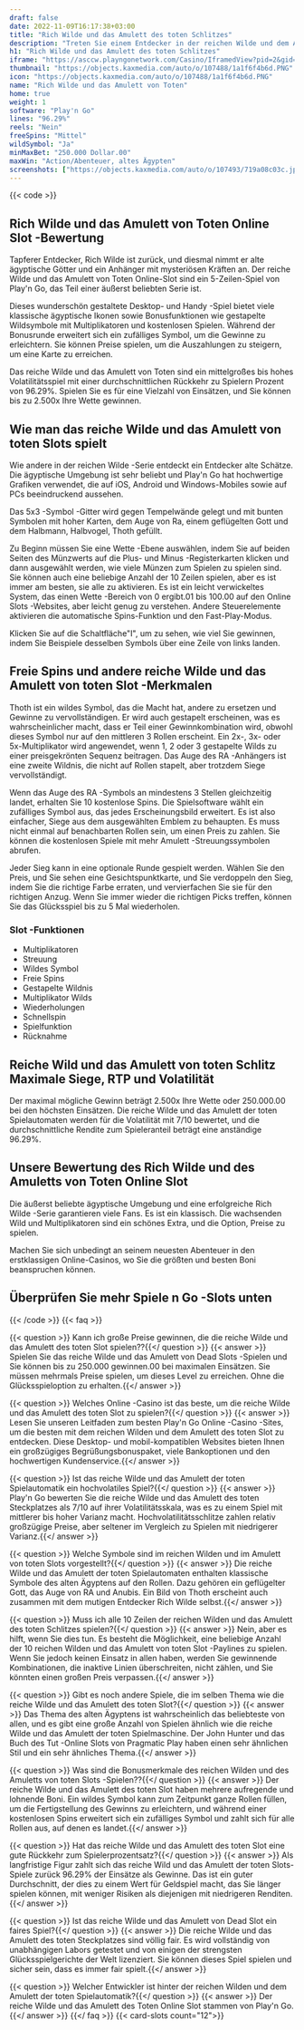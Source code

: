 ```yaml
---
draft: false
date: 2022-11-09T16:17:38+03:00
title: "Rich Wilde und das Amulett des toten Schlitzes"
description: "Treten Sie einem Entdecker in der reichen Wilde und dem Amulett von Toten Online Slot bei. Wir betrachten das Gameplay, die Funktionen und wie Sie mit den besten Casino -Boni spielen können."
h1: "Rich Wilde und das Amulett des toten Schlitzes"
iframe: "https://asccw.playngonetwork.com/Casino/IframedView?pid=2&gid=amuletofdead&lang=en_US&practice=1&channel=desktop&div=flashobject&width=100%25&height=100%25&user=&password=&ctx=&demo=2&brand=&lobby=&rccurrentsessiontime=0&rcintervaltime=0&rcaccounthistoryurl=&rccontinueurl=&rcexiturl=&rchistoryurlmode=&autoplaylimits=0&autoplayreset=0&callback=flashCallback&rcmga=&resourcelevel=0&hasjackpots=False&country=&pauseplay=&playlimit=&selftest=&sessiontime=&coreweburl=https://asccw.playngonetwork.com/&showpoweredby=True"
thumbnail: "https://objects.kaxmedia.com/auto/o/107488/1a1f6f4b6d.PNG"
icon: "https://objects.kaxmedia.com/auto/o/107488/1a1f6f4b6d.PNG"
name: "Rich Wilde und das Amulett von Toten"
home: true
weight: 1
software: "Play'n Go"
lines: "96.29%"
reels: "Nein"
freeSpins: "Mittel"
wildSymbol: "Ja"
minMaxBet: "250.000 Dollar.00"
maxWin: "Action/Abenteuer, altes Ägypten"
screenshots: ["https://objects.kaxmedia.com/auto/o/107493/719a08c03c.jpeg"]
---
```


{{< code >}}<h2>Rich Wilde und das Amulett von Toten Online Slot -Bewertung</h2><p>Tapferer Entdecker, Rich Wilde ist zurück, und diesmal nimmt er alte ägyptische Götter und ein Anhänger mit mysteriösen Kräften an. Der reiche Wilde und das Amulett von Toten Online-Slot sind ein 5-Zeilen-Spiel von Play'n Go, das Teil einer äußerst beliebten Serie ist.</p><p>Dieses wunderschön gestaltete Desktop- und Handy -Spiel bietet viele klassische ägyptische Ikonen sowie Bonusfunktionen wie gestapelte Wildsymbole mit Multiplikatoren und kostenlosen Spielen. Während der Bonusrunde erweitert sich ein zufälliges Symbol, um die Gewinne zu erleichtern. Sie können Preise spielen, um die Auszahlungen zu steigern, um eine Karte zu erreichen.</p><p>Das reiche Wilde und das Amulett von Toten sind ein mittelgroßes bis hohes Volatilitätsspiel mit einer durchschnittlichen Rückkehr zu Spielern Prozent von 96.29%. Spielen Sie es für eine Vielzahl von Einsätzen, und Sie können bis zu 2.500x Ihre Wette gewinnen.</p><h2>Wie man das reiche Wilde und das Amulett von toten Slots spielt</h2><p>Wie andere in der reichen Wilde -Serie entdeckt ein Entdecker alte Schätze. Die ägyptische Umgebung ist sehr beliebt und Play'n Go hat hochwertige Grafiken verwendet, die auf iOS, Android und Windows-Mobiles sowie auf PCs beeindruckend aussehen.</p><p>Das 5x3 -Symbol -Gitter wird gegen Tempelwände gelegt und mit bunten Symbolen mit hoher Karten, dem Auge von Ra, einem geflügelten Gott und dem Halbmann, Halbvogel, Thoth gefüllt.</p><p>Zu Beginn müssen Sie eine Wette -Ebene auswählen, indem Sie auf beiden Seiten des Münzwerts auf die Plus- und Minus -Registerkarten klicken und dann ausgewählt werden, wie viele Münzen zum Spielen zu spielen sind. Sie können auch eine beliebige Anzahl der 10 Zeilen spielen, aber es ist immer am besten, sie alle zu aktivieren. Es ist ein leicht verwickeltes System, das einen Wette -Bereich von 0 ergibt.01 bis 100.00 auf den Online Slots -Websites, aber leicht genug zu verstehen. Andere Steuerelemente aktivieren die automatische Spins-Funktion und den Fast-Play-Modus.</p><p>Klicken Sie auf die Schaltfläche"I", um zu sehen, wie viel Sie gewinnen, indem Sie Beispiele desselben Symbols über eine Zeile von links landen.</p><h2>Freie Spins und andere reiche Wilde und das Amulett von toten Slot -Merkmalen</h2><p>Thoth ist ein wildes Symbol, das die Macht hat, andere zu ersetzen und Gewinne zu vervollständigen. Er wird auch gestapelt erscheinen, was es wahrscheinlicher macht, dass er Teil einer Gewinnkombination wird, obwohl dieses Symbol nur auf den mittleren 3 Rollen erscheint. Ein 2x-, 3x- oder 5x-Multiplikator wird angewendet, wenn 1, 2 oder 3 gestapelte Wilds zu einer preisgekrönten Sequenz beitragen. Das Auge des RA -Anhängers ist eine zweite Wildnis, die nicht auf Rollen stapelt, aber trotzdem Siege vervollständigt.</p><p>Wenn das Auge des RA -Symbols an mindestens 3 Stellen gleichzeitig landet, erhalten Sie 10 kostenlose Spins. Die Spielsoftware wählt ein zufälliges Symbol aus, das jedes Erscheinungsbild erweitert. Es ist also einfacher, Siege aus dem ausgewählten Emblem zu behaupten. Es muss nicht einmal auf benachbarten Rollen sein, um einen Preis zu zahlen. Sie können die kostenlosen Spiele mit mehr Amulett -Streuungssymbolen abrufen.</p><p>Jeder Sieg kann in eine optionale Runde gespielt werden. Wählen Sie den Preis, und Sie sehen eine Gesichtspunktkarte, und Sie verdoppeln den Sieg, indem Sie die richtige Farbe erraten, und vervierfachen Sie sie für den richtigen Anzug. Wenn Sie immer wieder die richtigen Picks treffen, können Sie das Glücksspiel bis zu 5 Mal wiederholen.</p><h3>
Slot -Funktionen</h3><ul>
<li></span>
Multiplikatoren</li>
<li></span>
Streuung</li>
<li></span>
Wildes Symbol</li>
<li></span>
Freie Spins</li>
<li></span>
Gestapelte Wildnis</li>
<li></span>
Multiplikator Wilds</li>
<li></span>
Wiederholungen</li>
<li></span>
Schnellspin</li>
<li></span>
Spielfunktion</li>
<li></span>
Rücknahme</li></ul><h2>Reiche Wild und das Amulett von toten Schlitz Maximale Siege, RTP und Volatilität</h2><p>Der maximal mögliche Gewinn beträgt 2.500x Ihre Wette oder 250.000.00 bei den höchsten Einsätzen. Die reiche Wilde und das Amulett der toten Spielautomaten werden für die Volatilität mit 7/10 bewertet, und die durchschnittliche Rendite zum Spieleranteil beträgt eine anständige 96.29%.</p><h2>Unsere Bewertung des Rich Wilde und des Amuletts von Toten Online Slot</h2><p>Die äußerst beliebte ägyptische Umgebung und eine erfolgreiche Rich Wilde -Serie garantieren viele Fans. Es ist ein klassisch. Die wachsenden Wild und Multiplikatoren sind ein schönes Extra, und die Option, Preise zu spielen.</p><p>Machen Sie sich unbedingt an seinem neuesten Abenteuer in den erstklassigen Online-Casinos, wo Sie die größten und besten Boni beanspruchen können.</p><h2>Überprüfen Sie mehr Spiele n Go -Slots unten</h2>
{{< /code >}}
{{< faq >}}

{{< question >}} Kann ich große Preise gewinnen, die die reiche Wilde und das Amulett des toten Slot spielen??{{</ question >}}
{{< answer >}} Spielen Sie das reiche Wilde und das Amulett von Dead Slots -Spielen und Sie können bis zu 250.000 gewinnen.00 bei maximalen Einsätzen. Sie müssen mehrmals Preise spielen, um dieses Level zu erreichen. Ohne die Glücksspieloption zu erhalten.{{</ answer >}}

{{< question >}} Welches Online -Casino ist das beste, um die reiche Wilde und das Amulett des toten Slot zu spielen?{{</ question >}}
{{< answer >}} Lesen Sie unseren Leitfaden zum besten Play'n Go Online -Casino -Sites, um die besten mit dem reichen Wilden und dem Amulett des toten Slot zu entdecken. Diese Desktop- und mobil-kompatiblen Websites bieten Ihnen ein großzügiges Begrüßungsbonuspaket, viele Bankoptionen und den hochwertigen Kundenservice.{{</ answer >}}

{{< question >}} Ist das reiche Wilde und das Amulett der toten Spielautomatik ein hochvolatiles Spiel?{{</ question >}}
{{< answer >}} Play'n Go bewerten Sie die reiche Wilde und das Amulett des toten Steckplatzes als 7/10 auf ihrer Volatilitätsskala, was es zu einem Spiel mit mittlerer bis hoher Varianz macht. Hochvolatilitätsschlitze zahlen relativ großzügige Preise, aber seltener im Vergleich zu Spielen mit niedrigerer Varianz.{{</ answer >}}

{{< question >}} Welche Symbole sind im reichen Wilden und im Amulett von toten Slots vorgestellt?{{</ question >}}
{{< answer >}} Die reiche Wilde und das Amulett der toten Spielautomaten enthalten klassische Symbole des alten Ägyptens auf den Rollen. Dazu gehören ein geflügelter Gott, das Auge von RA und Anubis. Ein Bild von Thoth erscheint auch zusammen mit dem mutigen Entdecker Rich Wilde selbst.{{</ answer >}}

{{< question >}} Muss ich alle 10 Zeilen der reichen Wilden und das Amulett des toten Schlitzes spielen?{{</ question >}}
{{< answer >}} Nein, aber es hilft, wenn Sie dies tun. Es besteht die Möglichkeit, eine beliebige Anzahl der 10 reichen Wilden und das Amulett von toten Slot -Paylines zu spielen. Wenn Sie jedoch keinen Einsatz in allen haben, werden Sie gewinnende Kombinationen, die inaktive Linien überschreiten, nicht zählen, und Sie könnten einen großen Preis verpassen.{{</ answer >}}

{{< question >}} Gibt es noch andere Spiele, die im selben Thema wie die reiche Wilde und das Amulett des toten Slot?{{</ question >}}
{{< answer >}} Das Thema des alten Ägyptens ist wahrscheinlich das beliebteste von allen, und es gibt eine große Anzahl von Spielen ähnlich wie die reiche Wilde und das Amulett der toten Spielmaschine. Der John Hunter und das Buch des Tut -Online Slots von Pragmatic Play haben einen sehr ähnlichen Stil und ein sehr ähnliches Thema.{{</ answer >}}

{{< question >}} Was sind die Bonusmerkmale des reichen Wilden und des Amuletts von toten Slots -Spielen??{{</ question >}}
{{< answer >}} Der reiche Wilde und das Amulett des toten Slot haben mehrere aufregende und lohnende Boni. Ein wildes Symbol kann zum Zeitpunkt ganze Rollen füllen, um die Fertigstellung des Gewinns zu erleichtern, und während einer kostenlosen Spins erweitert sich ein zufälliges Symbol und zahlt sich für alle Rollen aus, auf denen es landet.{{</ answer >}}

{{< question >}} Hat das reiche Wilde und das Amulett des toten Slot eine gute Rückkehr zum Spielerprozentsatz?{{</ question >}}
{{< answer >}} Als langfristige Figur zahlt sich das reiche Wild und das Amulett der toten Slots-Spiele zurück 96.29% der Einsätze als Gewinne. Das ist ein guter Durchschnitt, der dies zu einem Wert für Geldspiel macht, das Sie länger spielen können, mit weniger Risiken als diejenigen mit niedrigeren Renditen.{{</ answer >}}

{{< question >}} Ist das reiche Wilde und das Amulett von Dead Slot ein faires Spiel?{{</ question >}}
{{< answer >}} Die reiche Wilde und das Amulett des toten Steckplatzes sind völlig fair. Es wird vollständig von unabhängigen Labors getestet und von einigen der strengsten Glücksspielgerichte der Welt lizenziert. Sie können dieses Spiel spielen und sicher sein, dass es immer fair spielt.{{</ answer >}}

{{< question >}} Welcher Entwickler ist hinter der reichen Wilden und dem Amulett der toten Spielautomatik?{{</ question >}}
{{< answer >}} Der reiche Wilde und das Amulett des Toten Online Slot stammen von Play'n Go.{{</ answer >}}
{{</ faq >}}
{{< card-slots count="12">}}